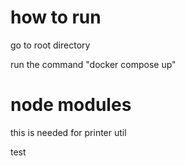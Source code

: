<!-- @format -->

# how to run

go to root directory

run the command "docker compose up"

# node modules

this is needed for printer util

test
